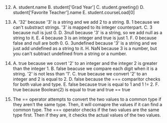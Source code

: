 12. 
    A. student.name
    B. student['Grad Year']
    C. student.greeting()
    D. student['Favorite Teacher'].name
    E. student.courseLoad[0]
    
13. 
    A. '32' because '3' is a string and we add 2 to a string.
    B. 1 because we can't substract strings. '3' is mapped to its integer counterpart.
    C. 3 because null is just 0.
    D. 3null because '3' is a string, so we add null as a string to it.
    E. 4 because 3 is an integer and true is just 1.
    F. 0 because false and null are both 0.
    G. 3undefined because '3' is a string and we just add undefined as a string to it.
    H. NaN because 3 is a number, but you can't subtract undefined from a string or a number.

14. 
    A. true because we covert '2' to an integer and the integer 2 is greater than the integer 1.
    B. false beacuse we compare each digit when it is a string. '2' is not less than '1'.
    C. true because we convert '2' to an integer and 2 is equal to 2.
    D. false because the === comparitor checks for both value and type.
    E. false because true is equal to 1 and 1 != 2.
    F. true because Boolean(2) is equal to true and true == true

15. The == operator attempts to convert the two values to a common type if they aren't the same type. Then, it will comapre the values if it can find a common type. The === operator checks if the two values are the same type first. Then if they are, it checks the actual values of the two values.